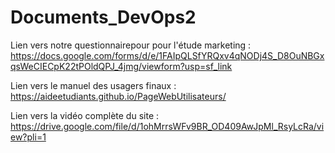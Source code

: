 # Documents_DevOps2

Lien vers notre questionnairepour pour l'étude marketing : https://docs.google.com/forms/d/e/1FAIpQLSfYRQxv4qNODj4S_D8OuNBGxqsWeCIECpK22tPOldQPJ_4jmg/viewform?usp=sf_link


Lien vers le manuel des usagers finaux : https://aideetudiants.github.io/PageWebUtilisateurs/

Lien vers la vidéo complète du site : https://drive.google.com/file/d/1ohMrrsWFv9BR_OD409AwJpMl_RsyLcRa/view?pli=1
